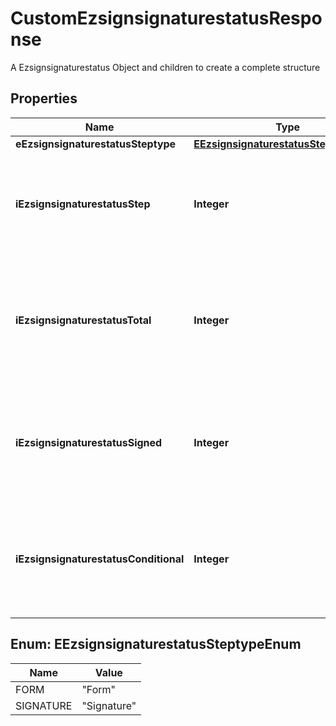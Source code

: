 

# CustomEzsignsignaturestatusResponse

A Ezsignsignaturestatus Object and children to create a complete structure

## Properties

| Name | Type | Description | Notes |
|------------ | ------------- | ------------- | -------------|
|**eEzsignsignaturestatusSteptype** | [**EEzsignsignaturestatusSteptypeEnum**](#EEzsignsignaturestatusSteptypeEnum) | Type of step |  |
|**iEzsignsignaturestatusStep** | **Integer** | The step at which the Ezsignsigner will be invited to sign or fill the form fields |  |
|**iEzsignsignaturestatusTotal** | **Integer** | The total number of signature or form fields the Ezsignsigner must process at the current step |  |
|**iEzsignsignaturestatusSigned** | **Integer** | The number of signature or form fields the Ezsignsigner has already processed at the current step |  |
|**iEzsignsignaturestatusConditional** | **Integer** | The number of signature or form fields the Ezsignsigner need to sign or fill under current conditions. |  |



## Enum: EEzsignsignaturestatusSteptypeEnum

| Name | Value |
|---- | -----|
| FORM | &quot;Form&quot; |
| SIGNATURE | &quot;Signature&quot; |



